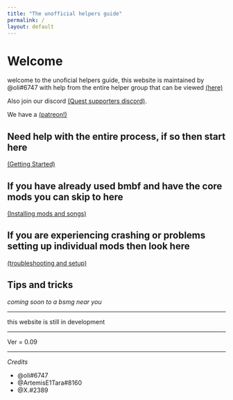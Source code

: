 ```yaml
---
title: "The unofficial helpers guide"
permalink: /
layout: default
---
```


# Welcome
welcome to the unoficial helpers guide, this website is maintained by @oli#6747 with help from the entire helper group that can be viewed [(here)](https://artemise1tara.github.io/QuestSupport/Team.html)


Also join our discord [(Quest supporters discord)](https://discord.gg/Y8yfe3jWQf).


We have a [(patreon!)](https://www.patreon.com/QuestSupport)

## Need help with the entire process, if so then start here

[(Getting Started)](getting_sidequest.md)

## If you have already used bmbf and have the core mods you can skip to here

[(Installing mods and songs)](installing_mods_songs.md)

## If you are experiencing crashing or problems setting up individual mods then look here
[(troubleshooting and setup)](individual_mods_homepage.md)


## Tips and tricks
*coming soon to a bsmg near you*














******
this website is still in development

******

Ver = 0.09

******

*Credits*
 - @oli#6747
 - @ArtemisE1Tara#8160
 - @X.#2389
